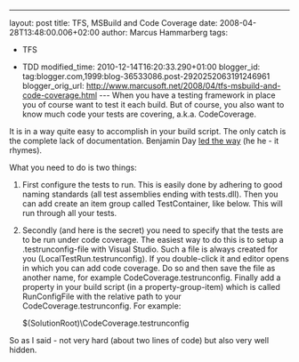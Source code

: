---
layout: post
title: TFS, MSBuild and Code Coverage
date: 2008-04-28T13:48:00.006+02:00
author: Marcus Hammarberg
tags:
  - TFS

  - TDD
modified_time: 2010-12-14T16:20:33.290+01:00
blogger_id: tag:blogger.com,1999:blog-36533086.post-2920252063191246961
blogger_orig_url: http://www.marcusoft.net/2008/04/tfs-msbuild-and-code-coverage.html ---
When you have a testing framework in place you of course want to test it
each build. But of course, you also want to know much code your tests
are covering, a.k.a. CodeCoverage.

It is in a way quite easy to accomplish in your build script. The only
catch is the complete lack of documentation. Benjamin Day [led the
way](http://blog.benday.com/archive/2007/02/09.aspx) (he he - it
rhymes).

What you need to do is two things:


1.  First configure the tests to run. This is easily done by adhering to
    good naming standards (all test assemblies ending with tests.dll).
    Then you can add create an item group called TestContainer, like
    below. This will run through all your tests.

       <ItemGroup>
           <TestContainer Include="$(OutDir)\%2aTests.dll" />
        </ItemGroup>

2.  Secondly (and here is the secret) you need to specify that the tests
    are to be run under code coverage.
   The easiest way to do this is to setup a .testrunconfig-file with
    Visual Studio. Such a file is always created for you
    (LocalTestRun.testrunconfig). If you double-click it and editor
    opens in which you can add code coverage. Do so and then save the
    file as another name, for example CodeCoverage.testrunconfig.
   Finally add a property in your build script (in a
    property-group-item) which is called
    RunConfigFile with the relative path to your
    CodeCoverage.testrunconfig. For example:

       <RunConfigFile>$(SolutionRoot)\CodeCoverage.testrunconfig</RunConfigFile>

So as I said - not very hard (about two lines of code) but also very
well hidden.
